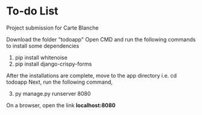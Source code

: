 # To-do List
Project submission for Carte Blanche

Download the folder "todoapp"
Open CMD and run the following commands to install some dependencies
1. pip install whitenoise
2. pip install django-crispy-forms

After the installations are complete, move to the app directory i.e. cd todoapp
Next, run the following command,


3. py manage.py runserver 8080
 
On a browser, open the link **localhost:8080**


